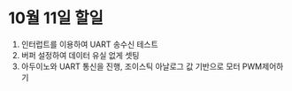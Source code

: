 # 10월 11일 할일
1. 인터럽트를 이용하여 UART 송수신 테스트
2. 버퍼 설정하여 데이터 유실 없게 셋팅
3. 아두이노와 UART 통신을 진행, 조이스틱 아날로그 값 기반으로 모터 PWM제어하기






